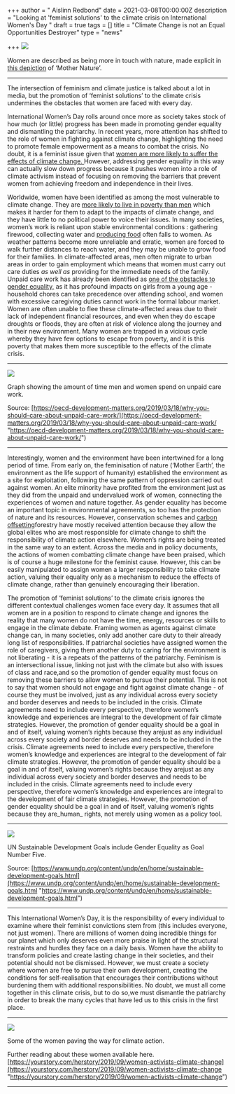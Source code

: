 +++
author = " Aislinn Redbond"
date = 2021-03-08T00:00:00Z
description = "Looking at 'feminist solutions' to the climate crisis on International Women's Day "
draft = true
tags = []
title = "Climate Change is not an Equal Opportunities Destroyer"
type = "news"

+++
![](https://res.cloudinary.com/shrub-co-op/image/upload/v1615233266/shrubcoop.org/media/ais11_nkxzqy.jpg)

Women are described as being more in touch with nature, made explicit in [this depiction](https://images.fineartamerica.com/images/artworkimages/mediumlarge/2/mother-nature-bill-bell.jpg ) of ‘Mother Nature’.

***

The intersection of feminism and climate justice is talked about a lot in media, but the promotion of ‘feminist solutions’ to the climate crisis undermines the obstacles that women are faced with every day.

International Women’s Day rolls around once more as society takes stock of how much (or little) progress has been made in promoting gender equality and dismantling the patriarchy. In recent years, more attention has shifted to the role of women in fighting against climate change, highlighting the need to promote female empowerment as a means to combat the crisis. No doubt, it is a feminist issue given that [women are more likely to suffer the effects of climate change. ](https://www.bbc.co.uk/news/science-environment-43294221)However, addressing gender equality in this way can actually slow down progress because it pushes women into a role of climate activism instead of focusing on removing the barriers that prevent women from achieving freedom and independence in their lives.

Worldwide, women have been identified as among the most vulnerable to climate change. They are [more likely to live in poverty than men](https://www.oxfam.org/en/why-majority-worlds-poor-are-women) which makes it harder for them to adapt to the impacts of climate change, and they have little to no political power to voice their issues. In many societies, women’s work is reliant upon stable environmental conditions : gathering firewood, collecting water and [producing food](http://www.fao.org/gender/background/en/) often falls to women. As weather patterns become more unreliable and erratic, women are forced to walk further distances to reach water, and they may be unable to grow food for their families. In climate-affected areas, men often migrate to urban areas in order to gain employment which means that women must carry out care duties _as well as_ providing for the immediate needs of the family. Unpaid care work has already been identified as [one of the obstacles to gender equality,](https://www.theguardian.com/global-development/2013/oct/07/woman-job-unpaid-carers) as it has profound impacts on girls from a young age - household chores can take precedence over attending school, and women with excessive caregiving duties cannot work in the formal labour market. Women are often unable to flee these climate-affected areas due to their lack of independent financial resources, and even when they do escape droughts or floods, they are often at risk of violence along the journey and in their new environment. Many women are trapped in a vicious cycle whereby they have few options to escape from poverty, and it is this poverty that makes them more susceptible to the effects of the climate crisis.

***

  
![](https://res.cloudinary.com/shrub-co-op/image/upload/v1615233245/shrubcoop.org/media/ais1_ueit4a.jpg)

Graph showing the amount of time men and women spend on unpaid care work.

Source: [https://oecd-development-matters.org/2019/03/18/why-you-should-care-about-unpaid-care-work/](https://oecd-development-matters.org/2019/03/18/why-you-should-care-about-unpaid-care-work/ "https://oecd-development-matters.org/2019/03/18/why-you-should-care-about-unpaid-care-work/")

***

Interestingly, women and the environment have been intertwined for a long period of time. From early on, the feminisation of nature (‘Mother Earth’, the environment as the life support of humanity) established the environment as a site for exploitation, following the same pattern of oppression carried out against women. An elite minority have profited from the environment just as they did from the unpaid and undervalued work of women, connecting the experiences of women and nature together. As gender equality has become an important topic in environmental agreements, so too has the protection of nature and its resources. However, conservation schemes and [carbon offsetting](https://www.greenpeace.org.uk/news/the-biggest-problem-with-carbon-offsetting-is-that-it-doesnt-really-work/)forestry have mostly received attention because they allow the global elites who are most responsible for climate change to shift the responsibility of climate action elsewhere. Women’s rights are being treated in the same way to an extent. Across the media and in policy documents, the actions of women combatting climate change have been praised, which is of course a huge milestone for the feminist cause. However, this can be easily manipulated to assign women a larger responsibility to take climate action, valuing their equality only as a mechanism to reduce the effects of climate change, rather than genuinely encouraging their liberation.

The promotion of ‘feminist solutions’ to the climate crisis ignores the different contextual challenges women face every day. It assumes that all women are in a position to respond to climate change and ignores the reality that many women do not have the time, energy, resources or skills to engage in the climate debate. Framing women as agents against climate change can, in many societies, only add another care duty to their already long list of responsibilities. If patriarchal societies have assigned women the role of caregivers, giving them another duty to caring for the environment is not liberating - it is a repeats of the patterns of the patriarchy. Feminism is an intersectional issue, linking not just with the climate but also with issues of class and race,and so the promotion of gender equality must focus on removing these barriers to allow women to pursue their potential. This is not to say that women should not engage and fight against climate change - of course they must be involved, just as any individual across every society and border deserves and needs to be included in the crisis. Climate agreements need to include every perspective, therefore women’s knowledge and experiences are integral to the development of fair climate strategies. However, the promotion of gender equality should be a goal in and of itself, valuing women’s rights because they arejust as any individual across every society and border deserves and needs to be included in the crisis. Climate agreements need to include every perspective, therefore women’s knowledge and experiences are integral to the development of fair climate strategies. However, the promotion of gender equality should be a goal in and of itself, valuing women’s rights because they arejust as any individual across every society and border deserves and needs to be included in the crisis. Climate agreements need to include every perspective, therefore women’s knowledge and experiences are integral to the development of fair climate strategies. However, the promotion of gender equality should be a goal in and of itself, valuing women’s rights because they are_human_ rights, not merely using women as a policy tool.

***

  
![](https://res.cloudinary.com/shrub-co-op/image/upload/v1615232874/shrubcoop.org/media/ais3_born9k.jpg)

UN Sustainable Development Goals include Gender Equality as Goal Number Five.

Source: [https://www.undp.org/content/undp/en/home/sustainable-development-goals.html](https://www.undp.org/content/undp/en/home/sustainable-development-goals.html "https://www.undp.org/content/undp/en/home/sustainable-development-goals.html")

***

This International Women’s Day, it is the responsibility of every individual to examine where their feminist convictions stem from (this includes everyone, not just women). There are millions of women doing incredible things for our planet which only deserves even more praise in light of the structural restraints and hurdles they face on a daily basis. Women have the ability to transform policies and create lasting change in their societies, and their potential should not be dismissed. However, we must create a society where women are free to pursue their own development, creating the conditions for self-realisation that encourages their contributions without burdening them with additional responsibilities. No doubt, we must all come together in this climate crisis, but to do so,we must dismantle the patriarchy in order to break the many cycles that have led us to this crisis in the first place.

***

![](https://res.cloudinary.com/shrub-co-op/image/upload/v1615233637/shrubcoop.org/media/ais4_d8rqj0.png)

Some of the women paving the way for climate action.

Further reading about these women available here. [https://yourstory.com/herstory/2019/09/women-activists-climate-change](https://yourstory.com/herstory/2019/09/women-activists-climate-change "https://yourstory.com/herstory/2019/09/women-activists-climate-change")

***